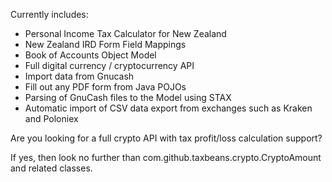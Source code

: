 Currently includes:

* Personal Income Tax Calculator for New Zealand
* New Zealand IRD Form Field Mappings
* Book of Accounts Object Model
* Full digital currency / cryptocurrency API
* Import data from Gnucash
* Fill out any PDF form from Java POJOs
* Parsing of GnuCash files to the Model using STAX
* Automatic import of CSV data export from exchanges such as Kraken and Poloniex

Are you looking for a full crypto API with tax profit/loss calculation support?

If yes, then look no further than com.github.taxbeans.crypto.CryptoAmount and related classes.
